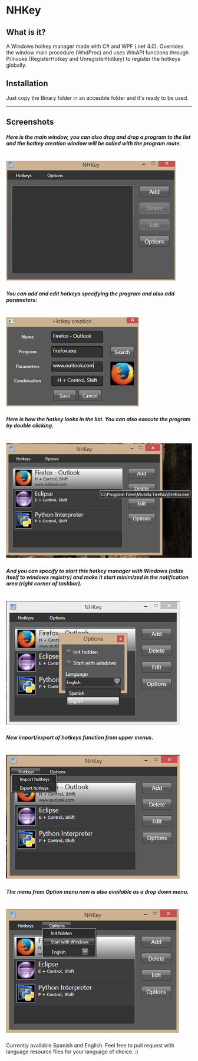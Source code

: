 NHKey
=====

## What is it?

A Windows hotkey manager made with C# and WPF (.net 4.0). Overrides the window main procedure (WndProc) and uses WinAPI functions through P/Invoke (RegisterHotkey and UnregisterHotkey) to register the hotkeys globally.

## Installation
Just copy the Binary folder in an accesible folder and it's ready to be used.


----------------------------------------------

## Screenshots

##### Here is the main window, you can also drag and drop a program to the list and the hotkey creation window will be called with the program route.
![Main Window](Readme_Resources/hotkey_mainwindow.PNG?raw=true)
=======

##### You can add and edit hotkeys specifying the program and also add parameters:
![Create/Edit Hotkey Window](Readme_Resources/hotkey_creation_window.PNG?raw=true)
=======

##### Here is how the hotkey looks in the list. You can also execute the program by double clicking.
![Filled Main Window](Readme_Resources/filled_main_window.png?raw=true)
=======

##### And you can specify to start this hotkey manager with Windows (adds itself to windows registry) and make it start minimized in the notification area (right corner of taskbar).
![Options Window](Readme_Resources/hotkey_optionmenu.png?raw=true)
=======

##### New import/export of hotkeys function from upper menus.
![Import_Export_Menu](Readme_Resources/hotkey_menustrip_hotkeys.png?raw=true)
=======

##### The menu from Option menu now is also available as a drop down menu.
![Import_Export_Menu](Readme_Resources/hotkey_menustrip_options.png?raw=true)
=======


Currently available Spanish and English.
Feel free to pull request with language resource files for your language of choice. :)
